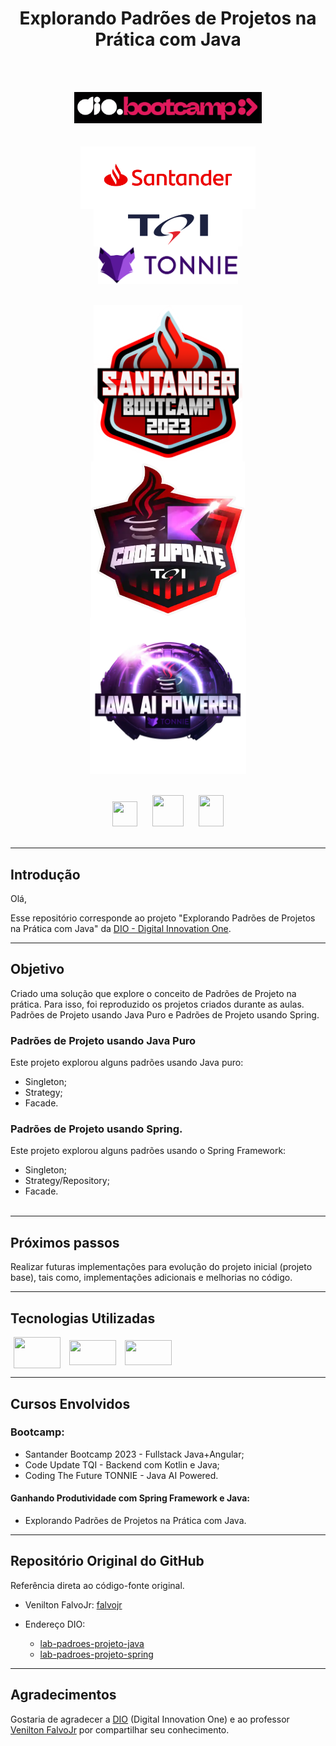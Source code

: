 # <div align="center">**Explorando Padrões de Projetos na Prática com Java**</div>
<br><br>

<div align="center"> 
    <img src="assets\images\bootcamp-dio.png" width="300" height="" hspace="10"/>
</div>
<br><br>

<div align="center">
    <img  align="center" src="assets\images\santander-logo.png" width="" height="100em" hspace=""> 
    <img align="center" src="assets\images\TQI-logo.png" width="" height="60em" hspace="20">
    <img align="center" src="assets\images\tonnie-logo.png" width="" height="60em" hspace="40">
</div>
<br><br>

<div align="center">
    <img align="center" src="assets\images\bootcamp-santander.png" width="" height="250em" hspace="20">
    <img align="center" src="assets\images\bootcamp-TQI.png" width="" height="250em" hspace="20">
    <img align="center" src="assets\images\bootcamp-tonnie.png" width="" height="250em" hspace="20">
</div>
<br><br>

<div align="center">
    <img src="https://cdn.jsdelivr.net/gh/devicons/devicon/icons/git/git-original.svg" width="40" height="40" hspace="10"/>
    <img src="https://cdn.jsdelivr.net/gh/devicons/devicon/icons/java/java-original.svg" width="50" height="50" hspace="10"/>
    <img src="https://cdn.jsdelivr.net/gh/devicons/devicon/icons/spring/spring-original.svg" width="40" height="50" hspace="10"/>             
</div>
<br>
<hr>


## Introdução
Olá,

Esse repositório corresponde ao projeto "Explorando Padrões de Projetos na Prática com Java" da [DIO - Digital Innovation One](https://www.dio.me/).
<hr>

## Objetivo

Criado uma solução que explore o conceito de Padrões de Projeto na prática. Para isso, foi reproduzido os projetos criados durante as aulas. Padrões de Projeto usando Java Puro e Padrões de Projeto usando Spring.

### Padrões de Projeto usando Java Puro
Este projeto explorou alguns padrões usando Java puro:
- Singleton;
- Strategy;
- Facade.

### Padrões de Projeto usando Spring.
Este projeto explorou alguns padrões usando o Spring Framework: 
- Singleton;
- Strategy/Repository;
- Facade.
<br><br>
<hr>

## Próximos passos

Realizar futuras implementações para evolução do projeto inicial (projeto base), tais como, implementações adicionais e melhorias no código.
<hr>

## Tecnologias Utilizadas

<div>
    <img align=center src="https://cdn.jsdelivr.net/gh/devicons/devicon/icons/java/java-original.svg" width="75" height="50" hspace="5"/>
    <img align=center src="https://cdn.jsdelivr.net/gh/devicons/devicon/icons/spring/spring-original.svg" width="75" height="40" hspace="5"/>
    <img align=center src="https://cdn.jsdelivr.net/gh/devicons/devicon/icons/git/git-original.svg" width="75" height="40" hspace="5"/>
</div>
<hr>       

## Cursos Envolvidos
### Bootcamp:
- Santander Bootcamp 2023 - Fullstack Java+Angular;
- Code Update TQI - Backend com Kotlin e Java;
- Coding The Future TONNIE - Java AI Powered.

#### **Ganhando Produtividade com Spring Framework e Java:**
- Explorando Padrões de Projetos na Prática com Java.
<hr>

## Repositório Original do GitHub

Referência direta ao código-fonte original.

- Venilton FalvoJr: [falvojr](https://github.com/falvojr)

- Endereço DIO: 
    - [lab-padroes-projeto-java](https://github.com/digitalinnovationone/lab-padroes-projeto-java)
    - [lab-padroes-projeto-spring](https://github.com/digitalinnovationone/lab-padroes-projeto-spring)
 <hr>

## Agradecimentos
Gostaria de agradecer a [DIO](https://www.dio.me/) (Digital Innovation One) e ao professor [Venilton FalvoJr](https://github.com/falvojr) por compartilhar seu conhecimento.